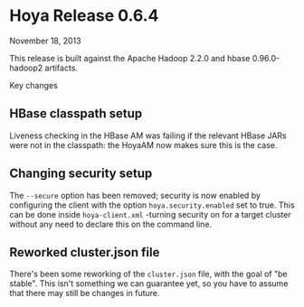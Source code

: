 <!---
  Licensed under the Apache License, Version 2.0 (the "License");
  you may not use this file except in compliance with the License.
  You may obtain a copy of the License at
  
   http://www.apache.org/licenses/LICENSE-2.0
  
  Unless required by applicable law or agreed to in writing, software
  distributed under the License is distributed on an "AS IS" BASIS,
  WITHOUT WARRANTIES OR CONDITIONS OF ANY KIND, either express or implied.
  See the License for the specific language governing permissions and
  limitations under the License. See accompanying LICENSE file.
-->
  
# Hoya Release 0.6.4

November 18, 2013

This release is built against the Apache Hadoop 2.2.0 and hbase 0.96.0-hadoop2
artifacts. 


Key changes

## HBase classpath setup

Liveness checking in the HBase AM was failing if the relevant HBase JARs
were not in the classpath: the HoyaAM now makes sure this is the case.

## Changing security setup

The `--secure` option has been removed; security is now enabled by configuring
the client with the option `hoya.security.enabled` set to true. This can be
done inside `hoya-client.xml` -turning security on for a target cluster without
any need to declare this on the command line.

## Reworked cluster.json file

There's been some reworking of the `cluster.json` file, with the goal of
"be stable". This isn't something we can guarantee yet, so you have to 
assume that there may still be changes in future.
